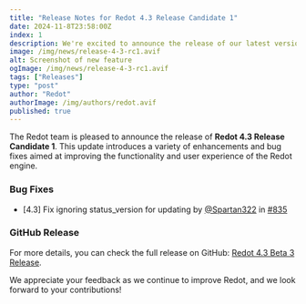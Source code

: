 ```yaml
---
title: "Release Notes for Redot 4.3 Release Candidate 1"
date: 2024-11-8T23:58:00Z
index: 1
description: We're excited to announce the release of our latest version, featuring a host of enhancements and fixes
image: /img/news/release-4-3-rc1.avif
alt: Screenshot of new feature
ogImage: /img/news/release-4-3-rc1.avif
tags: ["Releases"]
type: "post"
author: "Redot"
authorImage: /img/authors/redot.avif
published: true
---
```


The Redot team is pleased to announce the release of **Redot 4.3 Release Candidate 1**. This update introduces a variety of enhancements and bug fixes aimed at improving the functionality and user experience of the Redot engine.

### Bug Fixes
* [4.3] Fix ignoring status_version for updating by [@Spartan322](https://github.com/Spartan322) in [#835](https://github.com/Redot-Engine/redot-engine/pull/835)

### GitHub Release
For more details, you can check the full release on GitHub: [Redot 4.3 Beta 3 Release](https://github.com/Redot-Engine/redot-engine/releases/tag/redot-4.3-beta.3).

We appreciate your feedback as we continue to improve Redot, and we look forward to your contributions!
